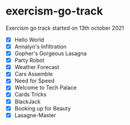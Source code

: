 # exercism-go-track

Exercism go track started on 13th october 2021

- [x] Hello World
- [x] Annalyn's Infiltration
- [x] Gopher's Gorgeous Lasagna
- [x] Party Robot
- [x] Weather Forecast
- [x] Cars Assemble
- [x] Need for Speed
- [x] Welcome to Tech Palace
- [x] Cards Tricks
- [x] BlackJack
- [x] Booking up for Beauty
- [x] Lasagne-Master